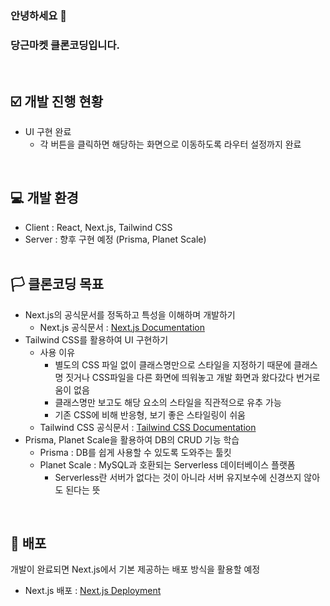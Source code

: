 ### 안녕하세요 🤚

### 당근마켓 클론코딩입니다.

<br/>

## ☑️ 개발 진행 현황

- UI 구현 완료
  - 각 버튼을 클릭하면 해당하는 화면으로 이동하도록 라우터 설정까지 완료

<br/>

## 💻 개발 환경

- Client : React, Next.js, Tailwind CSS
- Server : 향후 구현 예정 (Prisma, Planet Scale)
  <br/><br/>

## 🏳️ 클론코딩 목표

- Next.js의 공식문서를 정독하고 특성을 이해하며 개발하기
  - Next.js 공식문서 : [Next.js Documentation](https://nextjs.org/docs)
- Tailwind CSS를 활용하여 UI 구현하기
  - 사용 이유
    - 별도의 CSS 파일 없이 클래스명만으로 스타일을 지정하기 때문에 클래스명 짓거나 CSS파일을 다른 화면에 띄워놓고 개발 화면과 왔다갔다 번거로움이 없음
    - 클래스명만 보고도 해당 요소의 스타일을 직관적으로 유추 가능
    - 기존 CSS에 비해 반응형, 보기 좋은 스타일링이 쉬움
  - Tailwind CSS 공식문서 : [Tailwind CSS Documentation](https://tailwindcss.com/docs/utility-first)
- Prisma, Planet Scale을 활용하여 DB의 CRUD 기능 학습
  - Prisma : DB를 쉽게 사용할 수 있도록 도와주는 툴킷
  - Planet Scale : MySQL과 호환되는 Serverless 데이터베이스 플랫폼
    - Serverless란 서버가 없다는 것이 아니라 서버 유지보수에 신경쓰지 않아도 된다는 뜻

<br/>

## 📄 배포

개발이 완료되면 Next.js에서 기본 제공하는 배포 방식을 활용할 예정

- Next.js 배포 : [Next.js Deployment](https://nextjs.org/docs/deployment)

